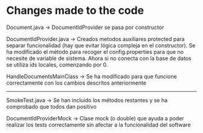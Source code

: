 
# Changes made to the code
Document.java -> DocumentIdProvider se pasa por constructor

DocumentIdProvider.java -> Creados metodos auxiliares protected para separar funcionalidad (hay que evitar lógica compleja en el constructor). Se ha modificado el método para recoger el config.properties para que no necesite de variable de sistema. Ahora si no conecta con la base de datos se utiliza ids locales, comenzando por 0.

HandleDocumentsMainClass -> Se ha modificado para que funcione correctamente con los cambios descritos anteriormente

------
SmokeTest.java -> Se han incluido los métodos restantes y se ha comprobado que todos dan positivo

DocumentIdProviderMock -> Clase mock (o double) que ayuda a poder realizar los tests correctamente sin afectar a la funcionalidad del software
